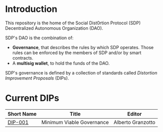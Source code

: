 # Introduction
This repository is the home of the Social Dist0rtion Protocol (SDP) Decentralized Autonomous Organization (DAO).

SDP's DAO is the combination of:
- **Governance**, that describes the rules by which SDP operates. Those rules can be enforced by the members of SDP and/or by smart contracts.
- A **multisig wallet**, to hold the funds of the DAO.

SDP's governance is defined by a collection of standards called *Distortion Improvement Proposals* (DIPs).

# Current DIPs

Short Name          | Title                               | Editor
--------------------|-------------------------------------|-------------------
[DIP-001](DIPs/001) | Minimum Viable Governance           | Alberto Granzotto
